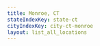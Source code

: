 ```yaml
---
title: Monroe, CT
stateIndexKey: state-ct
cityIndexKey: city-ct-monroe
layout: list_all_locations
---
```

